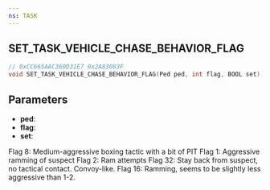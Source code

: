 ```yaml
---
ns: TASK
---
```

## SET_TASK_VEHICLE_CHASE_BEHAVIOR_FLAG

```c
// 0xCC665AAC360D31E7 0x2A83083F
void SET_TASK_VEHICLE_CHASE_BEHAVIOR_FLAG(Ped ped, int flag, BOOL set);
```


## Parameters
* **ped**: 
* **flag**: 
* **set**: 

Flag 8: Medium-aggressive boxing tactic with a bit of PIT
Flag 1: Aggressive ramming of suspect
Flag 2: Ram attempts
Flag 32: Stay back from suspect, no tactical contact. Convoy-like.
Flag 16: Ramming, seems to be slightly less aggressive than 1-2.
